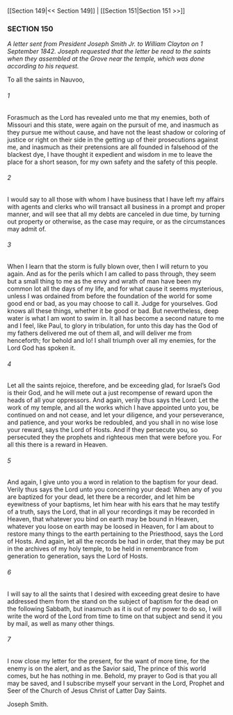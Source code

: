[[Section 149|<< Section 149]]  |  [[Section 151|Section 151 >>]]

### SECTION 150

*A letter sent from President Joseph Smith Jr. to William Clayton on 1 September 1842. Joseph requested that the letter be read to the saints when they assembled at the Grove near the temple, which was done according to his request.*

To all the saints in Nauvoo,

###### 1
Forasmuch as the Lord has revealed unto me that my enemies, both of Missouri and this state, were again on the pursuit of me, and inasmuch as they pursue me without cause, and have not the least shadow or coloring of justice or right on their side in the getting up of their prosecutions against me, and inasmuch as their pretensions are all founded in falsehood of the blackest dye, I have thought it expedient and wisdom in me to leave the place for a short season, for my own safety and the safety of this people.

###### 2
I would say to all those with whom I have business that I have left my affairs with agents and clerks who will transact all business in a prompt and proper manner, and will see that all my debts are canceled in due time, by turning out property or otherwise, as the case may require, or as the circumstances may admit of.

###### 3
When I learn that the storm is fully blown over, then I will return to you again. And as for the perils which I am called to pass through, they seem but a small thing to me as the envy and wrath of man have been my common lot all the days of my life, and for what cause it seems mysterious, unless I was ordained from before the foundation of the world for some good end or bad, as you may choose to call it. Judge for yourselves. God knows all these things, whether it be good or bad. But nevertheless, deep water is what I am wont to swim in. It all has become a second nature to me and I feel, like Paul, to glory in tribulation, for unto this day has the God of my fathers delivered me out of them all, and will deliver me from henceforth; for behold and lo! I shall triumph over all my enemies, for the Lord God has spoken it.

###### 4
Let all the saints rejoice, therefore, and be exceeding glad, for Israel’s God is their God, and he will mete out a just recompense of reward upon the heads of all your oppressors. And again, verily thus says the Lord: Let the work of my temple, and all the works which I have appointed unto you, be continued on and not cease, and let your diligence, and your perseverance, and patience, and your works be redoubled, and you shall in no wise lose your reward, says the Lord of Hosts. And if they persecute you, so persecuted they the prophets and righteous men that were before you. For all this there is a reward in Heaven.

###### 5
And again, I give unto you a word in relation to the baptism for your dead. Verily thus says the Lord unto you concerning your dead: When any of you are baptized for your dead, let there be a recorder, and let him be eyewitness of your baptisms, let him hear with his ears that he may testify of a truth, says the Lord, that in all your recordings it may be recorded in Heaven, that whatever you bind on earth may be bound in Heaven, whatever you loose on earth may be loosed in Heaven, for I am about to restore many things to the earth pertaining to the Priesthood, says the Lord of Hosts. And again, let all the records be had in order, that they may be put in the archives of my holy temple, to be held in remembrance from generation to generation, says the Lord of Hosts.

###### 6
I will say to all the saints that I desired with exceeding great desire to have addressed them from the stand on the subject of baptism for the dead on the following Sabbath, but inasmuch as it is out of my power to do so, I will write the word of the Lord from time to time on that subject and send it you by mail, as well as many other things.

###### 7
I now close my letter for the present, for the want of more time, for the enemy is on the alert, and as the Savior said, The prince of this world comes, but he has nothing in me. Behold, my prayer to God is that you all may be saved, and I subscribe myself your servant in the Lord, Prophet and Seer of the Church of Jesus Christ of Latter Day Saints.

Joseph Smith.